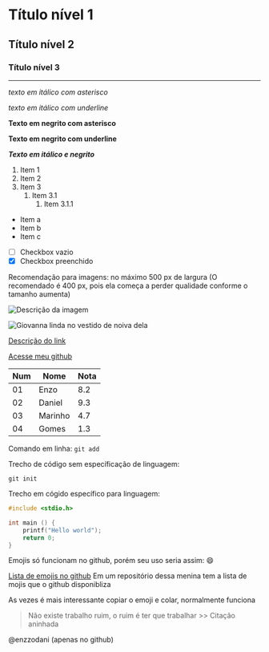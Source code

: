 <!---Título--->
# Título nível 1
## Título nível 2
### Título nível 3

<!---Quebra de linha--->
---

<!--- itálico --->

*texto em itálico com asterisco*

_texto em itálico com underline_

<!---Negrito--->
**Texto em negrito com asterisco**

__Texto em negrito com underline__

<!---Misturado--->
__*Texto em itálico e negrito*__

<!---Lista ordenada--->
1. Item 1
2. Item 2
3. Item 3
   1. Item 3.1
      1. Item 3.1.1

<!---Lista não ordenada--->
* Item a
* Item b
* Item c
  
<!---Checkbox--->
- [ ] Checkbox vazio
- [x] Checkbox preenchido

<!---Imagens--->
Recomendação para imagens: no máximo 500 px de largura (O recomendado é 400 px, pois ela começa a perder qualidade conforme o tamanho aumenta)

![Descrição da imagem](http://www.linkdaimagem.com)

![Giovanna linda no vestido de noiva dela](<Screenshot from 2023-08-25 17-36-45.png>)

<!---Links--->
[Descrição do link](https://github/enzzodani "Título do link")

[Acesse meu github](https://github/enzzodani "enzzodani")

<!---Tabela--->
Num | Nome | Nota
--- | --- | --- 
01 | Enzo | 8.2
02 | Daniel | 9.3
03 | Marinho | 4.7
04 | Gomes | 1.3

<!---comandos--->
Comando em linha: `git add`

Trecho de código sem específicação de linguagem:
```
git init
```

Trecho em cógido específico para linguagem:
```c
#include <stdio.h>

int main () {
    printf("Hello world");
    return 0;
}
```
<!---emoji--->

Emojis só funcionam no github, porém seu uso seria assim:
:smile:

[Lista de emojis no github](https://www.github.com/ikatyang) Em um repositório dessa menina tem a lista de mojis que o github disponibliza

As vezes é mais interessante copiar o emoji e colar, normalmente funciona

<!---Citação--->
> Não existe trabalho ruim, o ruim é ter que trabalhar
    >> Citação aninhada

<!---Marcações--->
@enzzodani (apenas no github)
